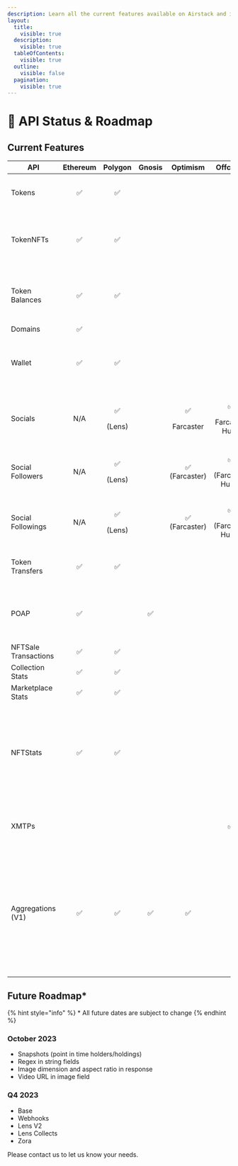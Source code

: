 ```yaml
---
description: Learn all the current features available on Airstack and its future roadmap.
layout:
  title:
    visible: true
  description:
    visible: true
  tableOfContents:
    visible: true
  outline:
    visible: false
  pagination:
    visible: true
---
```


# 🚦 API Status & Roadmap

## Current Features

<table data-full-width="true"><thead><tr><th width="156">API</th><th width="110" align="center">Ethereum</th><th width="99" align="center">Polygon</th><th width="92" align="center">Gnosis</th><th width="109" align="center">Optimism</th><th width="112" align="center">Offchain</th><th width="166">Details</th></tr></thead><tbody><tr><td>Tokens</td><td align="center">✅</td><td align="center">✅</td><td align="center"></td><td align="center"></td><td align="center"></td><td>ERC20, ERC721, ERC1155, ERC6551</td></tr><tr><td>TokenNFTs</td><td align="center">✅</td><td align="center">✅</td><td align="center"></td><td align="center"></td><td align="center"></td><td>ERC721, ERC1155, ERC6551, Metadata, Resized Images</td></tr><tr><td>Token<br>Balances</td><td align="center">✅</td><td align="center">✅</td><td align="center"></td><td align="center"></td><td align="center"></td><td>Token Holders ERC20, ERC721, ERC1155, ERC6551</td></tr><tr><td>Domains</td><td align="center">✅</td><td align="center"></td><td align="center"></td><td align="center"></td><td align="center"></td><td>ENS</td></tr><tr><td>Wallet</td><td align="center">✅</td><td align="center">✅</td><td align="center"></td><td align="center"></td><td align="center"></td><td>ERC20, ERC721, ERC1155, ERC6551, Socials, POAPs</td></tr><tr><td>Socials</td><td align="center">N/A</td><td align="center"><p>✅</p><p>(Lens)</p></td><td align="center"></td><td align="center"><p>✅</p><p>Farcaster</p></td><td align="center"><p>✅</p><p>Farcaster Hubs</p></td><td>Profile Resolver: Farcaster (Optimism), Lens (Polygon)</td></tr><tr><td>Social<br>Followers</td><td align="center">N/A</td><td align="center"><p>✅</p><p>(Lens)</p></td><td align="center"></td><td align="center">✅<br>(Farcaster)</td><td align="center"><p>✅</p><p>(Farcaster Hubs)</p></td><td>Followers of users on Farcaster</td></tr><tr><td>Social<br>Followings</td><td align="center">N/A</td><td align="center"><p>✅</p><p>(Lens)</p></td><td align="center"></td><td align="center">✅<br>(Farcaster)</td><td align="center"><p>✅</p><p>(Farcaster Hubs)</p></td><td>Followed by users on  Farcaster</td></tr><tr><td>Token<br>Transfers</td><td align="center">✅</td><td align="center">✅</td><td align="center"></td><td align="center"></td><td align="center"></td><td>ERC20, ERC721, ERC1155, ERC6551</td></tr><tr><td>POAP</td><td align="center">✅</td><td align="center"></td><td align="center">✅</td><td align="center"></td><td align="center"></td><td>All POAP event holders, all POAPs held by wallet, images</td></tr><tr><td>NFTSale<br>Transactions</td><td align="center">✅</td><td align="center">✅</td><td align="center"></td><td align="center"></td><td align="center"></td><td>Opensea, Blur Rarible</td></tr><tr><td>Collection<br>Stats</td><td align="center">✅</td><td align="center">✅</td><td align="center"></td><td align="center"></td><td align="center"></td><td>Opensea, Blur Rarible</td></tr><tr><td>Marketplace<br>Stats</td><td align="center">✅</td><td align="center">✅</td><td align="center"></td><td align="center"></td><td align="center"></td><td>Opensea, Blur Rarible</td></tr><tr><td>NFTStats</td><td align="center">✅</td><td align="center">✅</td><td align="center"></td><td align="center"></td><td align="center"></td><td>Opensea, Blur Rarible – Marketplace stats, Collection stats, NFT stats by day, week, month, year, lifetime</td></tr><tr><td>XMTPs</td><td align="center"></td><td align="center"></td><td align="center"></td><td align="center"></td><td align="center">✅</td><td>Lookup whether user(s) has XMTP messaging</td></tr><tr><td>Aggregations (V1)</td><td align="center">✅</td><td align="center">✅</td><td align="center">✅</td><td align="center">✅</td><td align="center"></td><td>Show me who holds X and Y (e.g. Devcon POAP and BAYC, or all Farcaster users who have Farcon and Purple, or all Lens users who attended ETH Lisbon)</td></tr></tbody></table>

## Future Roadmap\*

{% hint style="info" %}
\* All future dates are subject to change
{% endhint %}

### October 2023

* Snapshots (point in time holders/holdings)
* Regex in string fields
* Image dimension and aspect ratio in response
* Video URL in image field

### Q4 2023

* Base
* Webhooks
* Lens V2
* Lens Collects
* Zora

Please contact us to let us know your needs.
